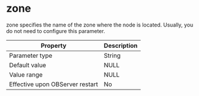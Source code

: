 zone 
=========================

zone specifies the name of the zone where the node is located. Usually, you do not need to configure this parameter. 


|          **Property**           | **Description** |
|---------------------------------|-----------------|
| Parameter type                  | String          |
| Default value                   | NULL            |
| Value range                     | NULL            |
| Effective upon OBServer restart | No              |



